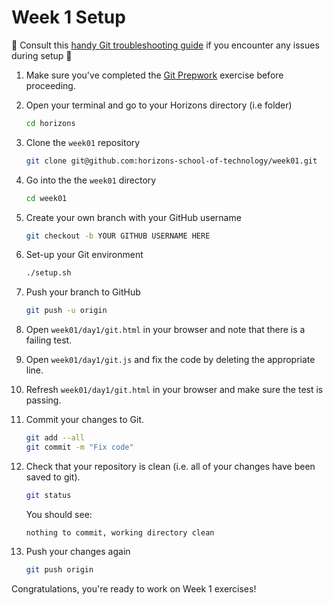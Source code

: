 # Week 1 Setup

🐞 Consult this [handy Git troubleshooting guide](https://github.com/horizons-school-of-technology/git-prepwork/blob/master/troubleshoot.md)
if you encounter any issues during setup 🐞

1. Make sure you've completed the [Git Prepwork](https://github.com/horizons-school-of-technology/git-prepwork) exercise before proceeding.
1. Open your terminal and go to your Horizons directory (i.e folder)

    ```bash
    cd horizons
    ```

1. Clone the `week01` repository

    ```bash
    git clone git@github.com:horizons-school-of-technology/week01.git
    ```

1. Go into the the `week01` directory

    ```bash
    cd week01
    ```

1. Create your own branch with your GitHub username

    ```bash
    git checkout -b YOUR GITHUB USERNAME HERE
    ```


1. Set-up your Git environment

    ```bash
    ./setup.sh
    ```

1. Push your branch to GitHub

    ```bash
    git push -u origin
    ```

1. Open `week01/day1/git.html` in your browser and note that there is a failing test.

1. Open `week01/day1/git.js` and fix the code by deleting the appropriate line.

1. Refresh `week01/day1/git.html` in your browser and make sure the test is passing.

1. Commit your changes to Git.

    ```bash
    git add --all
    git commit -m "Fix code"
    ```

1. Check that your repository is clean (i.e. all of your changes have been saved to git).

    ```bash
    git status
    ```

    You should see:

    ```
    nothing to commit, working directory clean
    ```

1. Push your changes again

    ```bash
    git push origin
    ```

Congratulations, you're ready to work on Week 1 exercises!

